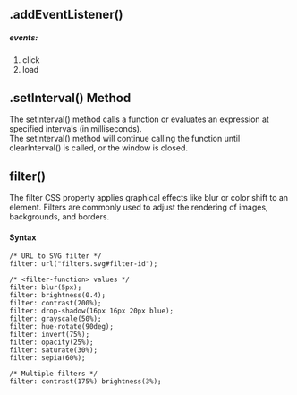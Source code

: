 ## .addEventListener()
##### events:
1. click
2. load

## .setInterval() Method
The setInterval() method calls a function or evaluates an expression at specified intervals (in milliseconds).   
The setInterval() method will continue calling the function until clearInterval() is called, or the window is closed.   

## filter()
The filter CSS property applies graphical effects like blur or color shift to an element. Filters are commonly used to adjust the rendering of images, backgrounds, and borders.
#### Syntax
````
/* URL to SVG filter */
filter: url("filters.svg#filter-id");

/* <filter-function> values */
filter: blur(5px);
filter: brightness(0.4);
filter: contrast(200%);
filter: drop-shadow(16px 16px 20px blue);
filter: grayscale(50%);
filter: hue-rotate(90deg);
filter: invert(75%);
filter: opacity(25%);
filter: saturate(30%);
filter: sepia(60%);

/* Multiple filters */
filter: contrast(175%) brightness(3%);
````   
